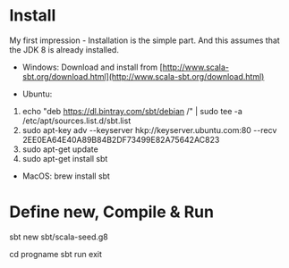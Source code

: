 # Install
My first impression - Installation is the simple part. And this assumes that the JDK 8 is already installed.
* Windows: Download and install from [http://www.scala-sbt.org/download.html](http://www.scala-sbt.org/download.html)

* Ubuntu: 
1. echo "deb https://dl.bintray.com/sbt/debian /" | sudo tee -a /etc/apt/sources.list.d/sbt.list
2. sudo apt-key adv --keyserver hkp://keyserver.ubuntu.com:80 --recv 2EE0EA64E40A89B84B2DF73499E82A75642AC823
3. sudo apt-get update
4. sudo apt-get install sbt


* MacOS: brew install sbt


# Define new, Compile & Run
sbt new sbt/scala-seed.g8

cd progname
sbt
run
exit

